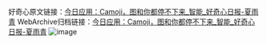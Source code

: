 好奇心原文链接：[今日应用：Camoji，图和你都停不下来_智能_好奇心日报-夏雨青](https://www.qdaily.com/articles/2324.html)
WebArchive归档链接：[今日应用：Camoji，图和你都停不下来_智能_好奇心日报-夏雨青](http://web.archive.org/web/20190623151039/https://www.qdaily.com/articles/2324.html)
![image](http://ww3.sinaimg.cn/large/007d5XDply1g3v68f7qfij30u02xm7wh)